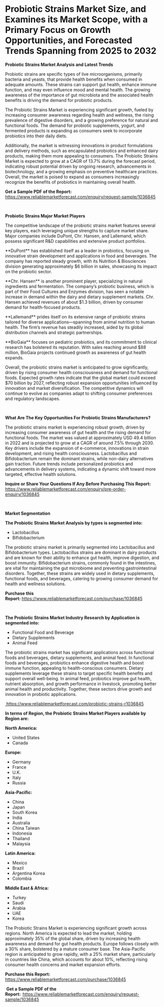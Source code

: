 <p><h1>Probiotic Strains Market Size, and Examines its Market Scope, with a Primary Focus on Growth Opportunities, and Forecasted Trends Spanning from 2025 to 2032</h1></p><p><strong>Probiotic Strains Market Analysis and Latest Trends</strong></p>
<p><p>Probiotic strains are specific types of live microorganisms, primarily bacteria and yeasts, that provide health benefits when consumed in adequate amounts. These strains can support gut health, enhance immune function, and may even influence mood and mental health. The growing awareness of the importance of gut microbiota and the associated health benefits is driving the demand for probiotic products.</p><p>The Probiotic Strains Market is experiencing significant growth, fueled by increasing consumer awareness regarding health and wellness, the rising prevalence of digestive disorders, and a growing preference for natural and functional foods. The demand for probiotic supplements, yogurt, and fermented products is expanding as consumers seek to incorporate probiotics into their daily diets.</p><p>Additionally, the market is witnessing innovations in product formulations and delivery methods, such as encapsulated probiotics and enhanced dairy products, making them more appealing to consumers. The Probiotic Strains Market is expected to grow at a CAGR of 13.7% during the forecast period, indicating robust potential driven by ongoing research, advancements in biotechnology, and a growing emphasis on preventive healthcare practices. Overall, the market is poised to expand as consumers increasingly recognize the benefits of probiotics in maintaining overall health.</p></p>
<p><strong>Get a Sample PDF of the Report:&nbsp;</strong> <a href="https://www.reliablemarketforecast.com/enquiry/request-sample/1036845?utm_campaign=3501&utm_medium=2&utm_source=Github&utm_content=ia&utm_term=19042025&utm_id=probiotic-strains">https://www.reliablemarketforecast.com/enquiry/request-sample/1036845</a></p>
<p>&nbsp;</p>
<p><strong>Probiotic Strains Major Market Players</strong></p>
<p><p>The competitive landscape of the probiotic strains market features several key players, each leveraging unique strengths to capture market share. Major companies include DuPont, Chr. Hansen, and Lallemand, which possess significant R&D capabilities and extensive product portfolios.</p><p>**DuPont** has established itself as a leader in probiotics, focusing on innovative strain development and applications in food and beverages. The company has reported steady growth, with its Nutrition & Biosciences division generating approximately $6 billion in sales, showcasing its impact on the probiotic sector.</p><p>**Chr. Hansen** is another prominent player, specializing in natural ingredients and fermentation. The company’s probiotic business, which is part of their Food Cultures and Enzymes division, has seen a notable increase in demand within the dairy and dietary supplement markets. Chr. Hansen achieved revenues of about $1.3 billion, driven by consumer demand for health-focused products.</p><p>**Lallemand** prides itself on its extensive range of probiotic strains tailored for diverse applications—spanning from animal nutrition to human health. The firm’s revenue has steadily increased, aided by its global distribution channels and strategic partnerships.</p><p>**BioGaia** focuses on pediatric probiotics, and its commitment to clinical research has bolstered its reputation. With sales reaching around $88 million, BioGaia projects continued growth as awareness of gut health expands.</p><p>Overall, the probiotic strains market is anticipated to grow significantly, driven by rising consumer health consciousness and demand for functional foods. Expected growth rates indicate that the global market could exceed $70 billion by 2027, reflecting robust expansion opportunities influenced by innovation and market diversification. The competitive dynamics will continue to evolve as companies adapt to shifting consumer preferences and regulatory landscapes.</p></p>
<p>&nbsp;</p>
<p><strong>What Are The Key Opportunities For Probiotic Strains Manufacturers?</strong></p>
<p><p>The probiotic strains market is experiencing robust growth, driven by increasing consumer awareness of gut health and the rising demand for functional foods. The market was valued at approximately USD 49.4 billion in 2022 and is projected to grow at a CAGR of around 7.5% through 2030. Key drivers include the expansion of e-commerce, innovations in strain development, and rising health consciousness. Lactobacillus and Bifidobacterium remain the dominant strains, while non-dairy alternatives gain traction. Future trends include personalized probiotics and advancements in delivery systems, indicating a dynamic shift toward more targeted, effective health solutions.</p></p>
<p><strong>Inquire or Share Your Questions If Any Before Purchasing This Report:</strong> <a href="https://www.reliablemarketforecast.com/enquiry/pre-order-enquiry/1036845?utm_campaign=3501&utm_medium=2&utm_source=Github&utm_content=ia&utm_term=19042025&utm_id=probiotic-strains">https://www.reliablemarketforecast.com/enquiry/pre-order-enquiry/1036845</a></p>
<p>&nbsp;</p>
<p><strong>Market Segmentation</strong></p>
<p><strong>The Probiotic Strains Market Analysis by types is segmented into:</strong></p>
<p><ul><li>Lactobacillus</li><li>Bifidobacterium</li></ul></p>
<p><p>The probiotic strains market is primarily segmented into Lactobacillus and Bifidobacterium types. Lactobacillus strains are dominant in dairy products and are known for their ability to enhance gut health, improve digestion, and boost immunity. Bifidobacterium strains, commonly found in the intestines, are vital for maintaining the gut microbiome and preventing gastrointestinal disorders. Together, these strains are widely used in dietary supplements, functional foods, and beverages, catering to growing consumer demand for health and wellness solutions.</p></p>
<p><strong>Purchase this Report:&nbsp;</strong><a href="https://www.reliablemarketforecast.com/purchase/1036845?utm_campaign=3501&utm_medium=2&utm_source=Github&utm_content=ia&utm_term=19042025&utm_id=probiotic-strains">https://www.reliablemarketforecast.com/purchase/1036845</a></p>
<p>&nbsp;</p>
<p><strong>The Probiotic Strains Market Industry Research by Application is segmented into:</strong></p>
<p><ul><li>Functional Food and Beverage</li><li>Dietary Supplements</li><li>Animal Feed</li></ul></p>
<p><p>The probiotic strains market has significant applications across functional foods and beverages, dietary supplements, and animal feed. In functional foods and beverages, probiotics enhance digestive health and boost immune function, appealing to health-conscious consumers. Dietary supplements leverage these strains to target specific health benefits and support overall well-being. In animal feed, probiotics improve gut health, nutrient absorption, and growth performance in livestock, promoting better animal health and productivity. Together, these sectors drive growth and innovation in probiotic applications.</p></p>
<p><a href="https://www.reliablemarketforecast.com/probiotic-strains-r1036845?utm_campaign=3501&utm_medium=2&utm_source=Github&utm_content=ia&utm_term=19042025&utm_id=probiotic-strains">&nbsp;https://www.reliablemarketforecast.com/probiotic-strains-r1036845</a></p>
<p><strong>In terms of Region, the Probiotic Strains Market Players available by Region are:</strong></p>
<p>
    <p> <strong> North America: </strong>
        <ul>
            <li>United States</li>
            <li>Canada</li>
        </ul>
        </p> 
    <p> <strong> Europe: </strong>
        <ul>
            <li>Germany</li>
            <li>France</li>
            <li>U.K.</li>
            <li>Italy</li>
            <li>Russia</li>
        </ul>
        </p> 
    <p> <strong> Asia-Pacific: </strong>
        <ul>
            <li>China</li>
            <li>Japan</li>
            <li>South Korea</li>
            <li>India</li>
            <li>Australia</li>
            <li>China Taiwan</li>
            <li>Indonesia</li>
            <li>Thailand</li>
            <li>Malaysia</li>
        </ul>
        </p> 
    <p> <strong> Latin America: </strong>
        <ul>
            <li>Mexico</li>
            <li>Brazil</li>
            <li>Argentina Korea</li>
            <li>Colombia</li>
        </ul>
        </p> 
    <p> <strong> Middle East & Africa: </strong>
        <ul>
            <li>Turkey</li>
            <li>Saudi</li>
            <li>Arabia</li>
            <li>UAE</li>
            <li>Korea</li>
        </ul>
    </p>
    </p>
<p><p>The Probiotic Strains Market is experiencing significant growth across regions. North America is expected to lead the market, holding approximately 35% of the global share, driven by increasing health awareness and demand for gut health products. Europe follows closely with a 30% share, bolstered by a mature consumer base. The Asia-Pacific region is anticipated to grow rapidly, with a 25% market share, particularly in countries like China, which accounts for about 10%, reflecting rising consumer health concerns and market expansion efforts.</p></p>
<p><strong>Purchase this Report: </strong><a href="https://www.reliablemarketforecast.com/purchase/1036845?utm_campaign=3501&utm_medium=2&utm_source=Github&utm_content=ia&utm_term=19042025&utm_id=probiotic-strains">https://www.reliablemarketforecast.com/purchase/1036845</a></p>
<p>&nbsp;<strong>Get a Sample PDF of the Report:&nbsp;&nbsp;</strong><a href="https://www.reliablemarketforecast.com/enquiry/request-sample/1036845?utm_campaign=3501&utm_medium=2&utm_source=Github&utm_content=ia&utm_term=19042025&utm_id=probiotic-strains">https://www.reliablemarketforecast.com/enquiry/request-sample/1036845</a></p>
<p><strong></strong></p>
<p><p></p><p></p><p></p></p>